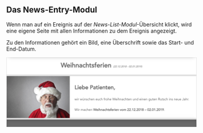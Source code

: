 ## Das News-Entry-Modul

Wenn man auf ein Ereignis auf der *News-List-Modul*-Übersicht klickt, wird eine eigene Seite mit allen Informationen zu dem Ereignis angezeigt.

Zu den Informationen gehört ein Bild, eine Überschrift sowie das Start- und End-Datum.

![image](./assets/news-entry.png)
